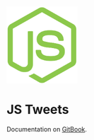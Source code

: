 <img src="assets/creative/js-logo.png" width="160">

# JS Tweets

Documentation on [GitBook](https://adamhenson.github.io/js-tweets/).
